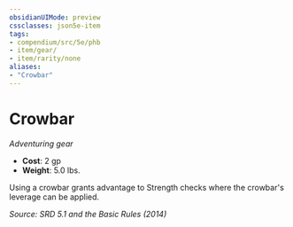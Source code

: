 ```yaml
---
obsidianUIMode: preview
cssclasses: json5e-item
tags:
- compendium/src/5e/phb
- item/gear/
- item/rarity/none
aliases: 
- "Crowbar"
---
```

# Crowbar
*Adventuring gear*  

- **Cost**: 2 gp
- **Weight**: 5.0 lbs.

Using a crowbar grants advantage to Strength checks where the crowbar's leverage can be applied.

*Source: SRD 5.1 and the Basic Rules (2014)*